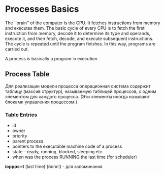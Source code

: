 # Processes Basics
The ‘‘brain’’ of the computer is the CPU. It fetches instructions from memory and executes them. The basic cycle of every CPU is to fetch the first instruction from memory, decode it to determine its type and operands, execute it, and then fetch, decode, and execute subsequent instructions. The cycle is repeated until the program finishes. In this way, programs are carried out.

A process is basically a program in execution.

## Process Table
Для реализации модели процесса операционная система содержит таблицу (массив структур), называемую таблицей процессов, с одним элементом для каждого процесса. (Эти элементы иногда называют блоками управления процессом.)

### Table Entries
* id
* owner
* priority
* parent process
* pointers to the executable machine code of a process
* state - ready, running, blocked, sleeping etc
* when was the process RUNNING the last time (for scheduler)

**ioppps+t** (last time) (йопс!) - для запоминания
